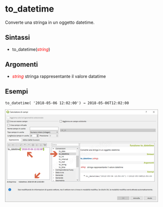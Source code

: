 # to_datetime

Converte una stringa in un oggetto datetime.

## Sintassi

* to_datetime(_<span style="color:red;">string</span>_)

## Argomenti

* _<span style="color:red;">string</span>_ stringa rappresentante il valore datatime

## Esempi
```
to_datetime( '2018-05-06 12:02:00') → 2018-05-06T12:02:00
```

![](../../img/conversioni/to_datetime1.png)
